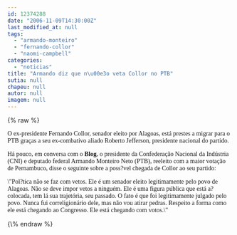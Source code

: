 ```yaml
---
id: 12374288
date: "2006-11-09T14:30:00Z"
last_modified_at: null
tags:
  - "armando-monteiro"
  - "fernando-collor"
  - "naomi-campbell"
categories:
  - "noticias"
title: "Armando diz que n\u00e3o veta Collor no PTB"
sutia: null
chapeu: null
autor: null
imagem: null
---
```

{\% raw %}
<p><P><FONT face=Verdana>O ex-presidente Fernando Collor, senador eleito por Alagoas, está prestes a migrar para o PTB graças a seu ex-combativo aliado Roberto Jefferson, presidente nacional do partido.</FONT></P></p>
<p><P><FONT face=Verdana>Há pouco, em conversa com o <STRONG>Blog</STRONG>, o presidente da Confederação Nacional da Indústria (CNI) e deputado federal Armando Monteiro Neto (PTB), reeleito com a maior votação de Pernambuco, disse o seguinte sobre a poss?vel chegada de Collor ao seu partido:</FONT></P></p>
<p><P><FONT face=Verdana>\"Pol?tica não se faz com vetos. Ele é um senador eleito legitimamente pelo povo de Alagoas. Não se deve impor vetos a ninguém. Ele é uma figura pública que está a? colocada, tem lá sua trajetória, seu passado. O fato é que foi legitimamente julgado pelo povo. Nunca fui correligionário dele, mas não vou atirar pedras. Respeito a forma como ele está chegando ao Congresso. Ele está chegando com votos.\"</FONT></P> </p>
{\% endraw %}